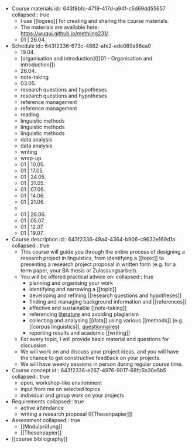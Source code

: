 - Course materials
  id:: 643f8bfc-4718-417d-a94f-c5d69dd55657
  collapsed:: true
	- I use [[logseq]] for creating and sharing the course materials.
	- The materials are available here: https://wuqui.github.io/methling231/.
	- 01 | 26.04.
- Schedule
  id:: 643f2336-673c-4882-afe2-ede089a86ea0
	- 19.04.
	- [organisation and introduction]([[01 - Organisation and introduction]])
	- 26.04.
	- note-taking
	- 03.05.
	- research questions and hypotheses
	- research questions and hypotheses
	- reference management
	- reference management
	- reading
	- linguistic methods
	- linguistic methods
	- linguistic methods
	- data analysis
	- data analysis
	- writing
	- wrap-up
	- 01 | 10.05.
	- 01 | 17.05.
	- 01 | 24.05.
	- 01 | 31.05.
	- 01 | 07.06.
	- 01 | 14.06.
	- 01 | 21.06.
	-
	- 01 | 28.06.
	- 01 | 05.07.
	- 01 | 12.07.
	- 01 | 19.07.
- Course description
  id:: 643f2336-49a4-4364-b906-c9632e169d1a
  collapsed:: true
	- This course will guide you through the entire process of designing a research project in linguistics, from identifying a [[topic]] to presenting a research project proposal in written form (e.g. for a term paper, your BA thesis or Zulassungsarbeit).
	- You will be offered practical advice on:
	  collapsed:: true
		- planning and organising your work
		- identifying and narrowing a [[topic]]
		- developing and refining [[research questions and hypotheses]]
		- finding and managing background information and [[references]]
		- effective and sustainable [[note-taking]]
		- referencing [literature]([[references]]) and avoiding plagiarism
		- collecting and analysing [[data]] using various [[methods]] (e.g. [[corpus linguistics]], [questionnaires]([[questionnaire]]))
		- reporting results and academic [[writing]]
	- For every topic, I will provide basic material and questions for discussion.
	- We will work on and discuss your project ideas, and you will have the chance to get constructive feedback on your projects.
	- We will have weekly sessions in person during regular course time.
- Course concept
  id:: 643f2336-e267-4976-9017-68fc5b30e5b5
  collapsed:: true
	- open, workshop-like environment
	- input from me on selected topics
	- individual and group work on your projects
- Requirements
  collapsed:: true
	- active attendance
	- writing a research proposal ([[Thesenpapier]])
- Assessment
  collapsed:: true
	- [[Modulprüfung]]
	- [[Thesenpapier]]
- [[course bibliography]]